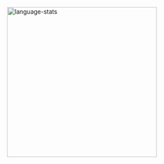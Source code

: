 <picture>
    <source media="(prefers-color-scheme: dark)" srcset="https://github-readme-stats.vercel.app/api/top-langs/?username=victorrschmidt&layout=compact&theme=github_dark">
    <source media="(prefers-color-scheme: light)" srcset="https://github-readme-stats.vercel.app/api/top-langs/?username=victorrschmidt&layout=compact&text_color=000000&border_color=585858">
    <img src="https://github-readme-stats.vercel.app/api/top-langs/?username=victorrschmidt&layout=compact&text_color=000000&border_color=585858" width="350" alt="language-stats">
</picture>
